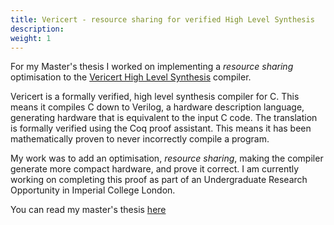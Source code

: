 ```yaml
---
title: Vericert - resource sharing for verified High Level Synthesis
description: 
weight: 1
---
```


For my Master's thesis I worked on implementing a *resource sharing* optimisation to the [Vericert High Level Synthesis](https://vericert.ymhg.org/) compiler.

Vericert is a formally verified, high level synthesis compiler for C. This means it compiles C down to Verilog, a hardware description language, generating hardware that is equivalent to the input C code. The translation is formally verified using the Coq proof assistant. This means it has been mathematically proven to never incorrectly compile a program.

My work was to add an optimisation, *resource sharing*, making the compiler generate more compact hardware, and prove it correct. I am currently working on completing this proof as part of an Undergraduate Research Opportunity in Imperial College London.

You can read my master's thesis [here](/thesis.pdf)
